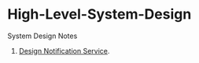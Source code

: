 # High-Level-System-Design

System Design Notes

1. [Design Notification Service](Notification_Service/).

